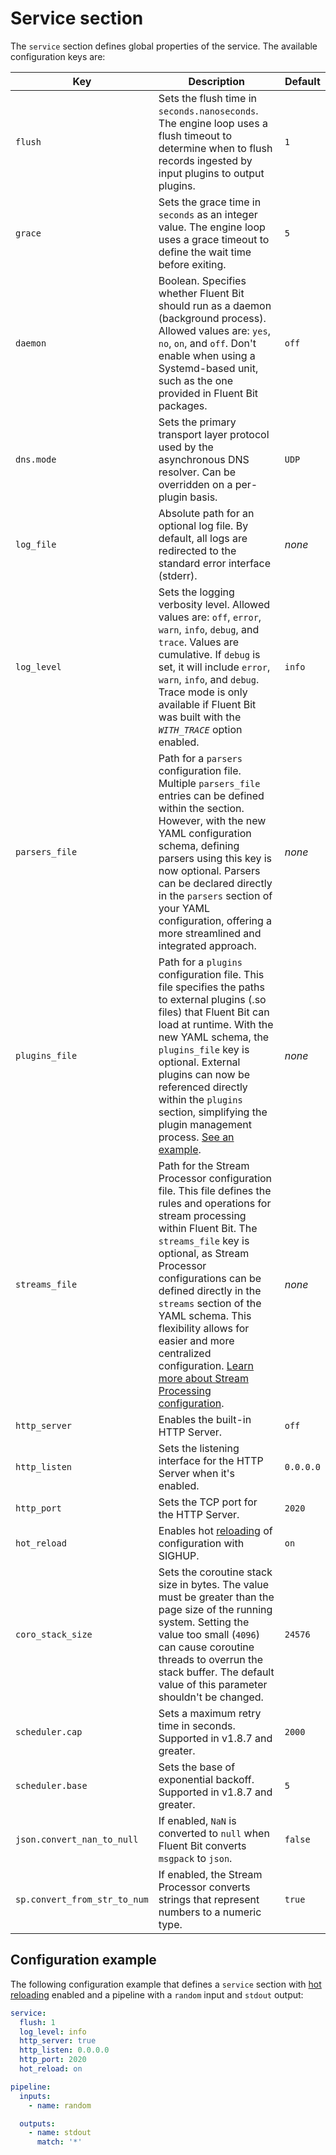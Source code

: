 # Service section

The `service` section defines global properties of the service. The available configuration keys are:

| Key | Description | Default |
|---|---|---|
| `flush` | Sets the flush time in `seconds.nanoseconds`. The engine loop uses a flush timeout to determine when to flush records ingested by input plugins to output plugins. | `1` |
| `grace` | Sets the grace time in `seconds` as an integer value. The engine loop uses a grace timeout to define the wait time before exiting. | `5` |
| `daemon` | Boolean. Specifies whether Fluent Bit should run as a daemon (background process). Allowed values are: `yes`, `no`, `on`, and `off`. Don't enable when using a Systemd-based unit, such as the one provided in Fluent Bit packages. | `off` |
| `dns.mode` | Sets the primary transport layer protocol used by the asynchronous DNS resolver. Can be overridden on a per-plugin basis. | `UDP` |
| `log_file` | Absolute path for an optional log file. By default, all logs are redirected to the standard error interface (stderr). | _none_ |
| `log_level` | Sets the logging verbosity level. Allowed values are: `off`, `error`, `warn`, `info`, `debug`, and `trace`. Values are cumulative. If `debug` is set, it will include `error`, `warn`, `info`, and `debug`. Trace mode is only available if Fluent Bit was built with the _`WITH_TRACE`_ option enabled. | `info` |
| `parsers_file` | Path for a `parsers` configuration file. Multiple `parsers_file` entries can be defined within the section. However, with the new YAML configuration schema, defining parsers using this key is now optional. Parsers can be declared directly in the `parsers` section of your YAML configuration, offering a more streamlined and integrated approach. | _none_ |
| `plugins_file` | Path for a `plugins` configuration file. This file specifies the paths to external plugins (.so files) that Fluent Bit can load at runtime. With the new YAML schema, the `plugins_file` key is optional. External plugins can now be referenced directly within the `plugins` section, simplifying the plugin management process. [See an example](https://github.com/fluent/fluent-bit/blob/master/conf/plugins.conf). | _none_ |
| `streams_file` | Path for the Stream Processor configuration file. This file defines the rules and operations for stream processing within Fluent Bit. The `streams_file` key is optional, as Stream Processor configurations can be defined directly in the `streams` section of the YAML schema. This flexibility allows for easier and more centralized configuration. [Learn more about Stream Processing configuration](../../../stream-processing/introduction.md). | _none_ |
| `http_server` | Enables the built-in HTTP Server. | `off` |
| `http_listen` | Sets the listening interface for the HTTP Server when it's enabled. | `0.0.0.0` |
| `http_port` | Sets the TCP port for the HTTP Server. | `2020` |
| `hot_reload` | Enables hot [reloading](../../hot_reload.md) of configuration with SIGHUP. | `on` |
| `coro_stack_size` | Sets the coroutine stack size in bytes. The value must be greater than the page size of the running system. Setting the value too small (`4096`) can cause coroutine threads to overrun the stack buffer. The default value of this parameter shouldn't be changed. | `24576` |
| `scheduler.cap` | Sets a maximum retry time in seconds. Supported in v1.8.7 and greater. | `2000` |
| `scheduler.base` | Sets the base of exponential backoff. Supported in v1.8.7 and greater. | `5` |
| `json.convert_nan_to_null` | If enabled, `NaN` is converted to `null` when Fluent Bit converts `msgpack` to `json`. | `false` |
| `sp.convert_from_str_to_num` | If enabled, the Stream Processor converts strings that represent numbers to a numeric type. | `true` |

## Configuration example

The following configuration example that defines a `service` section with [hot reloading](../../hot_reload.md) enabled and a pipeline with a `random` input and `stdout` output:

```yaml
service:
  flush: 1
  log_level: info
  http_server: true
  http_listen: 0.0.0.0
  http_port: 2020
  hot_reload: on

pipeline:
  inputs:
    - name: random

  outputs:
    - name: stdout
      match: '*'
```
